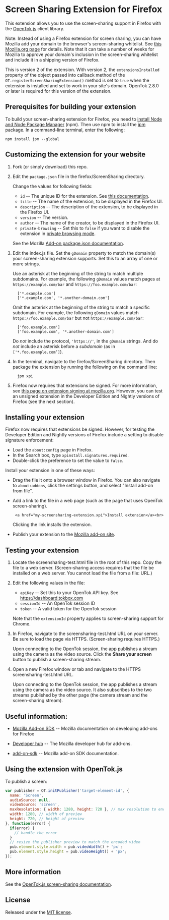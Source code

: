 Screen Sharing Extension for Firefox
====================================

This extension allows you to use the screen-sharing support in Firefox with the [OpenTok.js][ot] client library.

Note: Instead of using a Firefox extension for screen sharing, you can have Mozilla add your domain
to the browser's screen-sharing whitelist. See [this Mozilla.org page][whitelist] for details.
Note that it can take a number of weeks for Mozilla to approve your domain's inclusion in
the screen-sharing whitelist and include it in a shipping version of Firefox.

This is version 2 of the extension. With version 2, the `extensionsInstalled` property of the object passed into callback method of the
`OT.registerScreenSharingExtension()` method is set to `true` when the extension is installed and set to work in your site's domain.
OpenTok 2.8.0 or later is required for this version of the extension.

## Prerequisites for building your extension

To build your screen-sharing extension for Firefox, you need to [install Node and Node Package
Manager][npm] (npm). Then use npm to install the [jpm][jpm] package. In a command-line terminal,
enter the following:

    npm install jpm --global

## Customizing the extension for your website

1. Fork (or simply download) this repo.

2. Edit the `package.json` file in the firefox/ScreenSharing directory.

   Change the values for following fields:

   * `id` -- The unique ID for the extension. See [this documentation][package-json].
   * `title` -- The name of the extension, to be displayed in the Firefox UI.
   * `description` -- The description of the extension, to be displayed in the
     Firefox UI.
   * `version` -- The version.
   * `author` -- The name of the creator, to be displayed in the Firefox UI.
   * `private-browsing` -- Set this to `false` if you want to disable the extension
     in [private browsing mode][private-browsing].

   See the Mozilla [Add-on package.json documentation][package-json].

3. Edit the index.js file. Set the `gDomain` property to match the domain(s)
   your screen-sharing extension supports. Set this to an array of one or more strings.

   Use an asterisk at the beginning of the string to match multiple subdomains. For example,
   the following `gDomain` values match pages at `https://example.com/bar` and
   `https://foo.example.com/bar`:

         ['*.example.com']
         ['*.example.com', '*.another-domain.com']

   Omit the asterisk at the beginning of the string to match a specific subdomain. For example,
   the following `gDomain` values match `https://foo.example.com/bar` but not `https://example.com/bar`:

         ['foo.example.com']
         ['foo.example.com', '*.another-domain.com']

   Do _not_ include the protocol, `'https://'`, in the `gDomain` strings. And do _not_ include an
   asterisk before a _subdomain_ (as in `['*.foo.example.com’]`).

4. In the terminal, navigate to the firefox/ScreenSharing directory. Then package the extension
   by running the following on the command line:

         jpm xpi

5. Firefox now requires that extensions be signed. For more information, see
   [this page on extension signing at mozilla.org][extension-signing]. However, you can test an
   unsigned extension in the Developer Edition and Nightly versions of Firefox (see the next
   section).

## Installing your extension

Firefox now requires that extensions be signed. However, for testing the Developer Edition
and Nightly versions of Firefox include a setting to disable signature enforcement:

* Load the `about:config` page in Firefox.
* In the Search box, type `xpinstall.signatures.required`.
* Double-click the preference to set the value to `false`.

Install your extension in one of these ways:

   * Drag the file it onto a browser window in Firefox. You can also navigate to
     `about:addons`, click the settings button, and select "Install add-on from file".

   * Add a link to the file in a web page (such as the page that uses OpenTok screen-sharing).

     ```
      <a href="my-screensharing-extension.xpi">Install extension</a><br>
     ```

     Clicking the link installs the extension.

   * Publish your extension to the [Mozilla add-on site][add-ons].

## Testing your extension

1. Locate the screensharing-test.html file in the root of this repo. Copy the file to a
   web server. (Screen-sharing access requires that the file be installed on a web server.
   You cannot load the file from a file: URL.)

2. Edit the following values in the file:

   * `apiKey` -- Set this to your OpenTok API key. See https://dashboard.tokbox.com
   * `sessionId` -- An OpenTok session ID
   * `token` -- A valid token for the OpenTok session

   Note that the `extensionId` property applies to screen-sharing support for Chrome.

3. In Firefox, navigate to the screensharing-test.html URL on your server. Be sure to load
   the page via HTTPS. (Screen-sharing requires HTTPS.)

   Upon connecting to the OpenTok session, the app publishes a stream using the camera
   as the video source. Click the **Share your screen** button to publish a screen-sharing
   stream.

4. Open a new Firefox window or tab and navigate to the HTTPS screensharing-test.html URL.

   Upon connecting to the OpenTok session, the app publishes a stream using the camera
   as the video source. It also subscribes to the two streams published by the other page
   (the camera stream and the screen-sharing stream).

## Useful information:

* [Mozilla Add-on SDK][add-on-sdk] -- Mozilla documentation on developing add-ons
   for Firefox

* [Developer hub][mozilla-add-on-hub] -- The Mozilla developer hub for add-ons.

* [add-on-sdk][add-on-sdk] -- Mozilla add-on SDK documentation.

## Using the extension with OpenTok.js

To publish a screen:

```javascript
var publisher = OT.initPublisher('target-element-id', {
  name: 'Screen',
  audioSource: null,
  videoSource: 'screen',
  maxResolution: { width: 1280, height: 720 }, // max resolution to encode screen in
  width: 1280, // width of preview
  height: 720, // height of preview
}, function(error) {
  if(error) {
    // handle the error
  }
  // resize the publisher preview to match the encoded video
  pub.element.style.width = pub.videoWidth() + 'px';
  pub.element.style.height = pub.videoHeight() + 'px';
});
```

## More information

See the [OpenTok.js screen-sharing documentation][ot-screensharing].

[ot]: http://tokbox.com/opentok/libraries/client/js/
[whitelist]: https://wiki.mozilla.org/Screensharing
[npm]: https://nodejs.org/en/download/
[jpm]: https://developer.mozilla.org/en-US/Add-ons/SDK/Tools/jpm
[private-browsing]: https://support.mozilla.org/en-US/kb/private-browsing-use-firefox-without-history
[package-json]: https://developer.mozilla.org/en-US/Add-ons/SDK/Tools/package_json
[add-on-sdk]: https://addons.mozilla.org/en-US/developers/docs/sdk/latest
[add-ons]: https://addons.mozilla.org/en-US/firefox/extensions/
[add-on-sdk]: https://developer.mozilla.org/en-US/Add-ons/SDK
[mozilla-add-on-hub]: https://addons.mozilla.org/en-US/developers/
[extension-signing]: https://wiki.mozilla.org/Add-ons/Extension_Signing
[ot-screensharing]: https://tokbox.com/opentok/tutorials/screen-sharing/js/

## License

Released under the [MIT license](http://opensource.org/licenses/MIT).
